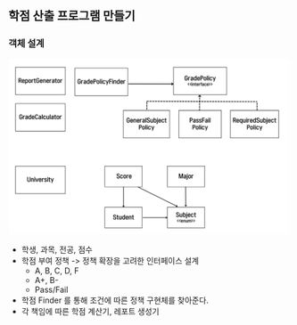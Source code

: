 ## 학점 산출 프로그램 만들기

### 객체 설계
![img.png](docs/img.png)

- 학생, 과목, 전공, 점수
- 학점 부여 정책 -> 정책 확장을 고려한 인터페이스 설계
  - A, B, C, D, F
  - A+, B-
  - Pass/Fail
- 학점 Finder 를 통해 조건에 따른 정책 구현체를 찾아준다.
- 각 책임에 따른 학점 계산기, 레포트 생성기